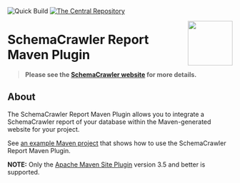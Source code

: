 ![Quick Build](https://github.com/schemacrawler/SchemaCrawler-Report-Maven-Plugin/workflows/Quick%20Build/badge.svg)
[![The Central Repository](https://img.shields.io/maven-central/v/us.fatehi/schemacrawler-maven-plugin.svg)](https://search.maven.org/search?q=g:us.fatehi%20a:schemacrawler*)

<img src="https://raw.githubusercontent.com/schemacrawler/SchemaCrawler/master/schemacrawler-distrib/src/site/resources/images/schemacrawler_logo.png" height="100px" width="100px" align="right" />

# SchemaCrawler Report Maven Plugin

> **Please see the [SchemaCrawler website](https://www.schemacrawler.com/) for more details.**

## About

The SchemaCrawler Report Maven Plugin allows you to integrate a SchemaCrawler report of your database within the Maven-generated website for your project.

See [an example Maven project](https://github.com/schemacrawler/SchemaCrawler-Report-Maven-Plugin-Usage-Example) that shows how to use the SchemaCrawler Report Maven Plugin.

**NOTE:** Only the [Apache Maven Site Plugin](https://maven.apache.org/plugins/maven-site-plugin/) version 3.5 and better is supported.
